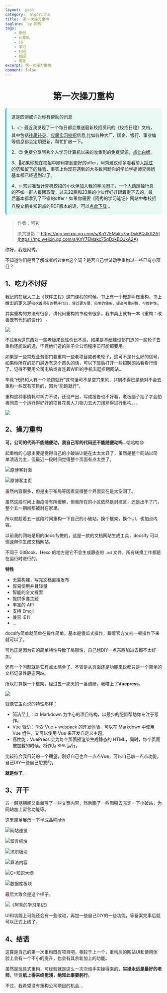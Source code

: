 ```yaml
---
layout:  post
category:  algorithm
title:  第一次操刀重构
tagline:  by 阿秀
tags:
    - 原创
    - 计算机
    - CS
    - 学习
    - 社招
    - 校招
    - 阿秀
excerpt: 第一次操刀重构
comment: false
---
```




<h1 align="center">第一次操刀重构</h1>

<div style="border-color: #24C6DC;
            background-color: #e9f9f3;         
            margin: 1rem 0;
        padding: .25rem 1rem;
        border-left-width: .3rem;
        border-left-style: solid;
        border-radius: .5rem;
        color: inherit;">
  <p>这是四则或许对你有帮助的讯息</p>
  <p>1、👉 最近我发现了一个每日都会推送最新校招资讯的《校招日程》文档，其中包括<a style="text-decoration: underline" href="https://flowus.cn/share/ee50d5eb-3cd5-4f74-880e-95b215dd4ff2" target="_blank">往届补录</a>、<a href="https://flowus.cn/share/5f327c98-1e31-46c8-b86b-5ac6105e021f" target="_blank">应届实习校招</a>信息,比如各种大厂、国企、银行、事业编等信息都会定期更新，帮忙扩散一下。</p>  
  <p>2、😍
    免费分享阿秀个人学习计算机以来的收集到的免费资源，<a style="text-decoration: underline" href="/notes/07-resources/01-free/01-introduce.html" target="_blank">点此白嫖</a>。
  </p>
  <p>3、🚀如果你想在校招中顺利拿到更好的offer，阿秀建议你多看看前人<a style="text-decoration: underline" href="https://www.yuque.com/tuobaaxiu/httmmc/npg1k81zeq4wfpyz" target="_blank">踩过的坑</a>和<a style="text-decoration: underline"  target="_blank" href="https://www.yuque.com/tuobaaxiu/httmmc/gge9ppd0mbu2d3dp">留下的经验</a>，事实上你现在遇到的大多数问题你的学长学姐师兄师姐基本都已经遇到过了。
  </p>
  <p>4、🔥 欢迎准备计算机校招的小伙伴加入我的<a  style="text-decoration: underline" href="https://www.yuque.com/tuobaaxiu/httmmc/xg0otqvc17wfx4u9" target="_blank">学习圈子</a>，一个人踽踽独行真的不如一群人报团取暖，过去22届和23届的小伙伴好好跟着走下去的，最后基本都拿到了不错的offer！如果你需要《阿秀的学习笔记》网站中📚︎校招八股文相关知识点的PDF版本的话，可以<a style="text-decoration: underline" href="/notes/08-other/02-question.html#_5、如何下载阿秀的学习笔记内容pdf版本" target="_blank">点此下载</a> 。</p>   </div>

> 作者：阿秀
>
> 原文链接：[https://mp.weixin.qq.com/s/KnY7EMakc75qDxkBQJkA2A](https://mp.weixin.qq.com/s/KnY7EMakc75qDxkBQJkA2A)



你好，我是阿秀。

不知道你们是否了解或者听过`重构`这个词？是否自己尝试动手重构过一些已有小项目？

## 1、吃力不讨好

我记的在我大二上《软件工程》这门课程的时候，书上有一个概念叫做重构，书上给出的定义是`指改善现有的程序代码，使其更方便、简单的使用，提高可重用性、可维护性`。

其实重构的方法有很多，讲代码重构的书也有很多，我书桌上就有一本《重构：改善既有代码的设计》 。

![](https://axiu-image-bed.oss-cn-shanghai.aliyuncs.com/img/202205061409656.png)

 不过`重构`这东西对一些老板来说性价比不高，如果是基础建设部门造的一些轮子去重构还能说的通，毕竟他们造的轮子全公司程序员可能都要用。

如果是一些常规业务部门要重构一些老项目或者老轮子，这可不是什么好的信号，如果你所在的部门最近有这个苗头的话，可以下班后打开一些招聘网站看看行情了，记得不要用公司电脑或者连着WIFI的手机去逛招聘网站...

毕竟”代码和人有一个能跑就行“这句话可不是空穴来风，非到不得已是绝对不会去重构一些既有项目的，因为“能跑就行”。

重构这种事情耗时耗力不说，还没产出，写成报告也不好看，老板脑子抽了才会拍板同意一个运行得好好的项目花费人力物力去大刀阔斧得进行重构。。。

![](https://axiu-image-bed.oss-cn-shanghai.aliyuncs.com/img/202205061524756.png)

## 2、操刀重构

**可，公司的代码不能随便动，我自己写的代码还不能随便动吗**...哈哈哈😄

起重构的心思主要是觉得自己的小破站UI是在太太太丑了，虽然是整个网站以简单清洁为主，但最近一段时间觉得整个页面有点太空了。

![原博客封面](https://axiu-image-bed.oss-cn-shanghai.aliyuncs.com/img/202205061432309.png)



![原博客主页](https://axiu-image-bed.oss-cn-shanghai.aliyuncs.com/img/202205061432003.png)



虽然内容很多，但是由于布局等因素显得整个界面实在是太空洞了。

虽然这段时间上海疫情有所缓解，但我所在的小区依然是封控区，还是出不了门，整个五一期间都被封在家里。

所以就趁着五一这段时间重构一下自己的小破站，换个框架，换个UI，也加点内容。

以前我的网站是用的docsify做的，这是一款的文档网站生成工具，docsify 可以快速帮你生成文档网站。

不同于 GitBook、Hexo 的地方是它不会生成静态的 `.md` 文件，所有转换工作都是在运行时进行的。

**特性**

- 无需构建，写完文档直接发布
- 容易使用并且轻量
- 智能的全文搜索
- 提供多套主题
- 丰富的 API
- 支持 Emoji
- 兼容 IE11
- ...

docsify简单就简单在操作简单，基本是傻瓜式操作，跟着官方文档一顿操作下来就可以了。

可也正是因为它的简单特性导致了局限性，自己想DIY一点东西加进去都不太好加。

还有一个问题就是它有点太简单了，不管是从页面还是功能来说都只是一个简单的文档记录性静态网站。

所以打算换一个框架，经过五一那天的一番调研，我喵上了**Vuepress**。

![](https://axiu-image-bed.oss-cn-shanghai.aliyuncs.com/img/202205061445393.png)

就像它主页说的特性那样：

- 简洁至上：以 Markdown 为中心的项目结构，以最少的配置帮助你专注于写作。
- Vue 驱动：享受 Vue + webpack 的开发体验，可以在 Markdown 中使用 Vue 组件，又可以使用 Vue 来开发自定义主题。
- 高性能：VuePress 会为每个页面预渲染生成静态的 HTML，同时，每个页面被加载的时候，将作为 SPA 运行。

比较符合我目前的一个期望，刚好自己也会一点点Vue，可以自己加一点点功能，自己DIY一些自己想要的。

**就是你了**。

## 3、开干

五一假期期间又重新写了一些文案内容，然后画了一些图稿去充实一下小破站，为网站加上留言功能等。

这里简单展示一下半成品吧hhh

![网站速览](https://axiu-image-bed.oss-cn-shanghai.aliyuncs.com/img/202205061454550.png)



![留言板块](https://axiu-image-bed.oss-cn-shanghai.aliyuncs.com/img/202205061506097.png)

![求职板块](https://axiu-image-bed.oss-cn-shanghai.aliyuncs.com/img/202205061524764.png)



![算法内容](https://axiu-image-bed.oss-cn-shanghai.aliyuncs.com/img/202205061456670.png)



![C+知识大纲](https://axiu-image-bed.oss-cn-shanghai.aliyuncs.com/img/202205061455719.png)



![数据库板块](https://axiu-image-bed.oss-cn-shanghai.aliyuncs.com/img/202205061457681.png)

最后大致会是这个样子。

![《阿秀的学习笔记》](https://axiu-image-bed.oss-cn-shanghai.aliyuncs.com/img/202205061500905.png)

UI和功能上可能还会有一些改动，再加一些自己DIY的一些功能，等备案完事后就可以正式上线了。

## 4、结语

这算是自己的第一次重构既有项目吧，相较于上一个，重构后的网站UI和使用体验上会有一个不小的提升，也会有其余新加上的功能。

虽然是玩具式重构，可经验就是这么一次次动手实操得来的，**实操永远是最好的老师**，毕竟**纸上得来终觉浅，绝知此事要躬行**。

不过，我希望没有重构公司项目的机会...

